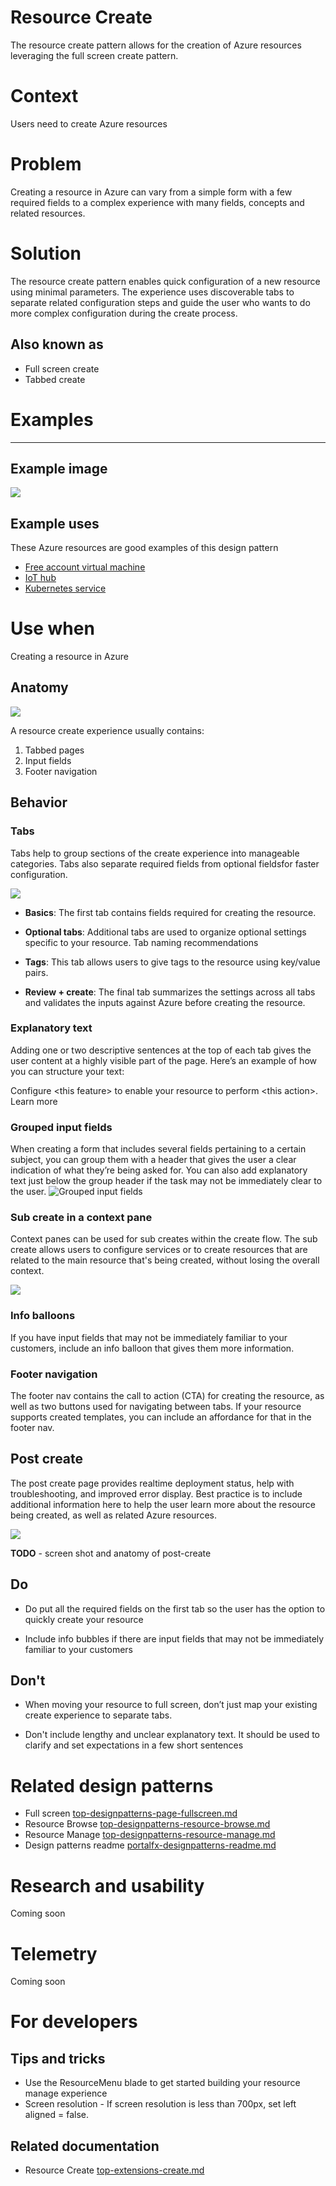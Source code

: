 ﻿# Resource Create 
The resource create pattern allows for the creation of Azure resources leveraging the full screen create pattern.

# Context
Users need to create Azure resources 

# Problem
Creating a resource in Azure can vary from a simple form with a few required fields to a complex experience with many fields, concepts and related resources.

# Solution
The resource create pattern enables quick configuration of a new resource using minimal parameters. The experience uses discoverable tabs to separate related configuration steps and guide the user who wants to do more complex configuration during the create process.


## Also known as 

- Full screen create
- Tabbed create  

# Examples 
---------

## Example image
<div style="max-width:800px">
<img alttext="Resource create example" src="../media/top-designpatterns-resource-create/Resource-create-1.png"  />
</div>

## Example uses
These Azure resources are good examples of this design pattern 

* [Free account virtual machine](https://rc.portal.azure.com/#create/microsoft.freeaccountvirtualmachine)
* [IoT hub](https://rc.portal.azure.com/#create/Microsoft.IotHub)
* [Kubernetes service](https://rc.portal.azure.com/#create/microsoft.aks)


# Use when
Creating a resource in Azure

## Anatomy  
<div style="max-width:800px">
<img alttext="Resource create anatomy" src="../media/top-designpatterns-resource-create/resource-create-anatomy.png"  />
</div>

A resource create experience usually contains:
1. Tabbed pages
2. Input fields
3. Footer navigation

## Behavior 

### Tabs
Tabs help to group sections of the create experience into manageable categories. Tabs also separate required fields from optional fieldsfor faster configuration. 
<div style="max-width:800px">
<img alttext="Tabs" src="../media/top-designpatterns-resource-create/Tabs.png"  />
</div>

-   **Basics**: The first tab contains fields required for creating the resource.

-   **Optional tabs**: Additional tabs are used to organize optional settings specific to your resource.  Tab naming recommendations

-   **Tags**: This tab allows users to give tags to the resource using key/value pairs.

-   **Review + create**: The final tab summarizes the settings across all tabs and validates the inputs against Azure before creating the resource.

### Explanatory text 
Adding one or two descriptive sentences at the top of each tab gives the user content at a highly visible part of the page. Here’s an example of how you can structure your text:

Configure \<this feature\> to enable your resource to perform \<this action\>. Learn more

### Grouped input fields
When creating a form that includes several fields pertaining to a certain subject, you can group them with a header that gives the user a clear indication of what they’re being asked for. You can also add explanatory text just below the group header if the task may not be immediately clear to the user.
![Grouped input fields](..media/top-designpatterns-resource-create/grouped-input-fields.png)

### Sub create in a context pane
Context panes can be used for sub creates within the create flow. The sub create allows users to configure services or to create resources that are related to the main resource that's being created, without losing the overall context.
<div style="max-width:800px">
<img alttext="Tabs" src="../media/top-designpatterns-resource-create/subcreate.png"  />
</div>

### Info balloons
If you have input fields that may not be immediately familiar to your customers, include an info balloon that gives them more information.

### Footer navigation
The footer nav contains the call to action (CTA) for creating the resource, as well as two buttons used for navigating between tabs. If your resource supports created templates, you can include an affordance for that in the footer nav.

## Post create
The post create page provides realtime deployment status, help with troubleshooting, and improved error display. Best practice is to include additional information here to help the user learn more about the resource being created, as well as related Azure resources.
<div style="max-width:800px">
<img alttext="Tabs" src="../media/top-designpatterns-resource-create/postcreate.png"  />
</div>

**TODO** - screen shot and anatomy of post-create

## Do 
-   Do put all the required fields on the first tab so the user has the option to quickly create your resource

 - Include info bubbles if there are input fields that may not be
   immediately familiar to your customers

## Don't 
-   When moving your resource to full screen, don’t just map your existing create experience to separate tabs.

-   Don't include lengthy and unclear explanatory text. It should be used to clarify and set expectations in a few short sentences

# Related design patterns

-   Full screen [top-designpatterns-page-fullscreen.md](top-designpatterns--page-fullscreen.md)
-   Resource Browse [top-designpatterns-resource-browse.md](top-designpatterns-resource-browse.md)
-   Resource Manage [top-designpatterns-resource-manage.md](top-designpatterns-resource-manage.md)
-   Design patterns readme [portalfx-designpatterns-readme.md](portalfx-designpatterns-readme.md)

# Research and usability 
Coming soon

# Telemetry
Coming soon

# For developers 

## Tips and tricks 

-   Use the ResourceMenu blade to get started building your resource manage
    experience
-   Screen resolution - If screen resolution is less than 700px, set left aligned = false.

## Related documentation

-   Resource Create
    [top-extensions-create.md](./top-extensions-create.md)

